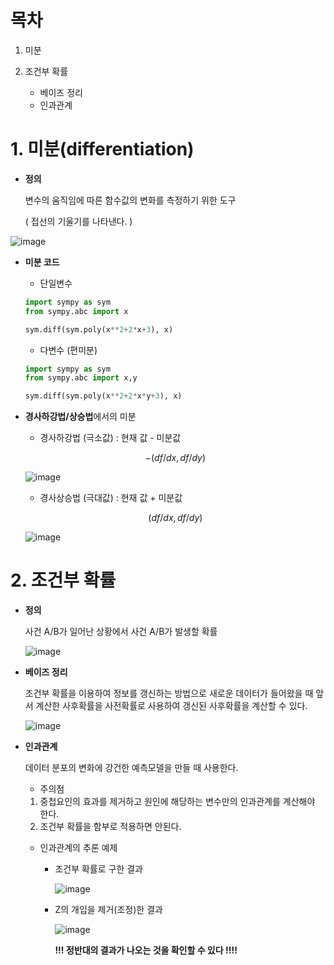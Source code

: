 # 목차

1. 미분

2. 조건부 확률
   - 베이즈 정리
   - 인과관계

# 1. 미분(differentiation)

- **정의**

  변수의 움직임에 따른 함수값의 변화를 측정하기 위한 도구

  ( 접선의 기울기를 나타낸다. )

![image](https://user-images.githubusercontent.com/71866756/144754284-27e41f3b-336e-459c-97d4-23aabbcdc07e.png)

- **미분 코드**

  - 단일변수

  ```python
  import sympy as sym
  from sympy.abc import x
  
  sym.diff(sym.poly(x**2+2*x+3), x)
  ```

  - 다변수 (편미분)

  ```python
  import sympy as sym
  from sympy.abc import x,y
  
  sym.diff(sym.poly(x**2+2*x*y+3), x)
  ```

  

- **경사하강법/상승법**에서의 미분

  - 경사하강법 (극소값) : 현재 값 - 미분값

  $$
  -(df/dx, df/dy)
  $$

  ![image](https://user-images.githubusercontent.com/71866756/144754317-07b5d5aa-0216-4bf9-810e-b71dff8a48e6.png)

  - 경사상승법 (극대값) : 현재 값 + 미분값

  $$
  (df/dx, df/dy)
  $$

  ![image](https://user-images.githubusercontent.com/71866756/144754463-15639a92-587c-4021-95d1-49e33341bf5a.png)



# 2. 조건부 확률

- **정의**

  사건 A/B가 일어난 상황에서 사건 A/B가 발생할 확률

  

    ![image](https://user-images.githubusercontent.com/71866756/144754367-c7fd3533-b76b-4dff-a640-d98090081502.png)

  

- **베이즈 정리**

  조건부 확률을 이용하여 정보를 갱신하는 방법으로 새로운 데이터가 들어왔을 때 앞서 계산한 사후확률을 사전확률로 사용하여 갱신된 사후확률을 계산할 수 있다. 

  

  

  ![image](https://user-images.githubusercontent.com/71866756/144754387-e0162cfe-fec8-464d-8462-c0f0a685e402.png)

  

- **인과관계**

  데이터 분포의 변화에 강건한 예측모델을 만들 때 사용한다. 

  -  주의점

    1. 중첩요인의 효과를 제거하고 원인에 해당하는 변수만의 인과관계를 계산해야 한다. 
    2. 조건부 확률을 함부로 적용하면 안된다. 

  - 인과관계의 추론 예제

    - 조건부 확률로 구한 결과

      ![image](https://user-images.githubusercontent.com/71866756/144754406-f16d50db-23b1-4287-9563-ea46264c90e4.png)


    - Z의 개입을 제거(조정)한 결과

      ![image](https://user-images.githubusercontent.com/71866756/144754416-077a0e5e-34fc-4ce7-9f15-ff3c49942367.png)

      

      **!!! 정반대의 결과가 나오는 것을 확인할 수 있다 !!!!**

      





















